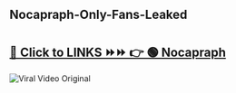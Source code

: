 
 ## Nocapraph-Only-Fans-Leaked

# <h2><a href="https://clipsfans.com/Nocapraph&ref=git">🔗 Click to LINKS ⏩⏩ 👉 🟢 Nocapraph </a></h2>

<a href="https://clipsfans.com/Nocapraph&ref=git" rel="nofollow" data-target="animated-image.originalLink"><img src="https://i.ibb.co.com/xMMVF88/686577567.gif" alt="Viral Video Original" style="max-width: 100%; display: inline-block;" data-target="animated-image.originalImage"></a>
